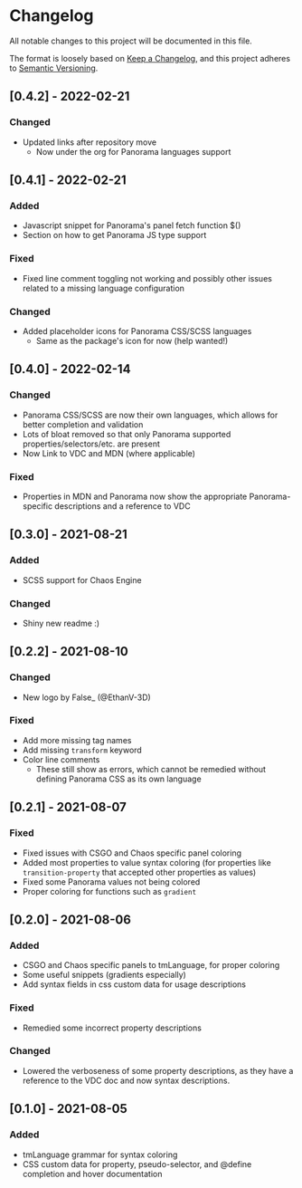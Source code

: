 # Changelog
All notable changes to this project will be documented in this file.

The format is loosely based on [Keep a Changelog](https://keepachangelog.com/en/1.0.0/),
and this project adheres to [Semantic Versioning](https://semver.org/spec/v2.0.0.html).

## [0.4.2] - 2022-02-21
### Changed
- Updated links after repository move
  - Now under the org for Panorama languages support

## [0.4.1] - 2022-02-21
### Added
- Javascript snippet for Panorama's panel fetch function $()
- Section on how to get Panorama JS type support

### Fixed
- Fixed line comment toggling not working and possibly other issues related to a missing language configuration

### Changed
- Added placeholder icons for Panorama CSS/SCSS languages
  - Same as the package's icon for now (help wanted!)

## [0.4.0] - 2022-02-14
### Changed
- Panorama CSS/SCSS are now their own languages, which allows for better completion and validation
- Lots of bloat removed so that only Panorama supported properties/selectors/etc. are present
- Now Link to VDC and MDN (where applicable)

### Fixed
- Properties in MDN and Panorama now show the appropriate Panorama-specific descriptions and a reference to VDC

## [0.3.0] - 2021-08-21
### Added
- SCSS support for Chaos Engine

### Changed
- Shiny new readme :)

## [0.2.2] - 2021-08-10
### Changed
- New logo by False_ (@EthanV-3D)

### Fixed
- Add more missing tag names
- Add missing `transform` keyword
- Color line comments
  - These still show as errors, which cannot be remedied without defining Panorama CSS as its own language

## [0.2.1] - 2021-08-07
### Fixed
- Fixed issues with CSGO and Chaos specific panel coloring
- Added most properties to value syntax coloring (for properties like `transition-property` that accepted other properties as values)
- Fixed some Panorama values not being colored
- Proper coloring for functions such as `gradient`

## [0.2.0] - 2021-08-06
### Added
- CSGO and Chaos specific panels to tmLanguage, for proper coloring
- Some useful snippets (gradients especially)
- Add syntax fields in css custom data for usage descriptions

### Fixed
- Remedied some incorrect property descriptions

### Changed
- Lowered the verboseness of some property descriptions, as they have a reference to the VDC doc and now syntax descriptions.

## [0.1.0] - 2021-08-05
### Added
- tmLanguage grammar for syntax coloring
- CSS custom data for property, pseudo-selector, and @define completion and hover documentation
